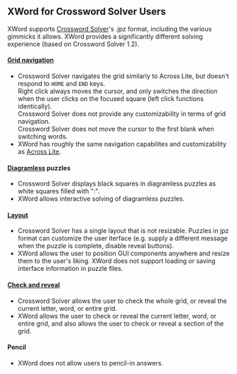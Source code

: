 XWord for Crossword Solver Users
--------------------------------

XWord supports [Crossword Solver](http://www.crosswordsolver.info/)'s
.jpz format, including the various gimmicks it allows.  XWord provides a
significantly different solving experience (based on Crossword Solver 1.2).

#### [Grid navigation](navigation.html) ####

- Crossword Solver navigates the grid similarly to Across Lite, but doesn't
  respond to `HOME` and `END` keys.  
  Right click always moves the cursor, and only switches the direction when
  the user clicks on the focused square (left click functions identically).  
  Crossword Solver does not provide any customizability in terms of grid
  navigation.  
  Crossword Solver does not move the cursor to the first blank when
  switching words.
- XWord has roughly the same navigation capabilites and
  customizability as [Across Lite](acrosslite.html).


#### [Diagramless](diagramless.html) puzzles ####

- Crossword Solver displays black squares in diagramless puzzles as white
  squares filled with ":".
- XWord allows interactive solving of diagramless puzzles.

#### [Layout](layout.html) ####

- Crossword Solver has a single layout that is not resizable.  Puzzles in
  jpz format can customize the user iterface (e.g. supply a different
  message when the puzzle is complete, disable reveal buttons).
- XWord allows the user to position GUI components anywhere and resize them
  to the user's liking.  XWord does not support loading or saving interface
  information in puzzle files.

#### [Check and reveal](check.html) ####

- Crossword Solver allows the user to check the whole grid, or reveal the
  current letter, word, or entire grid.
- XWord allows the user to check or reveal the current letter, word, or
  entire grid, and also allows the user to check or reveal a section of
  the grid.

#### Pencil ####

- XWord does not allow users to pencil-in answers.
